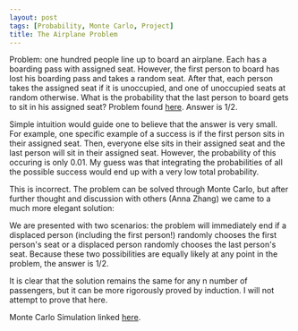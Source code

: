 ```yaml
---
layout: post
tags: [Probability, Monte Carlo, Project]
title: The Airplane Problem
---
```

Problem: one hundred people line up to board an airplane. Each has a boarding pass with assigned seat. However, the first person to board has lost his boarding pass and takes a random seat. After that, each person takes the assigned seat if it is unoccupied, and one of unoccupied seats at random otherwise. What is the probability that the last person to board gets to sit in his assigned seat? Problem found [here](https://www.math.ucdavis.edu/~gravner/MAT135A/resources/chpr.pdf). Answer is 1/2.

Simple intuition would guide one to believe that the answer is very small. For example, one specific example of a success is if the first person sits in their assigned seat. Then, everyone else sits in their assigned seat and the last person will sit in their assigned seat. However, the probability of this occuring is only 0.01. My guess was that integrating the probabilities of all the possible success would end up with a very low total probability.

This is incorrect. The problem can be solved through Monte Carlo, but after further thought and discussion with others (Anna Zhang) we came to a much more elegant solution:

We are presented with two scenarios: the problem will immediately end if a displaced person (including the first person!) randomly chooses the first person's seat or a displaced person randomly chooses the last person's seat. Because these two possibilities are equally likely at any point in the problem, the answer is 1/2.

It is clear that the solution remains the same for any n number of passengers, but it can be more rigorously proved by induction. I will not attempt to prove that here.

Monte Carlo Simulation linked [here](https://nbviewer.jupyter.org/github/jeffreycheng3421/jeffreycheng3421.github.io/blob/master/rpdfs/Airplane_Problem.pdf).
